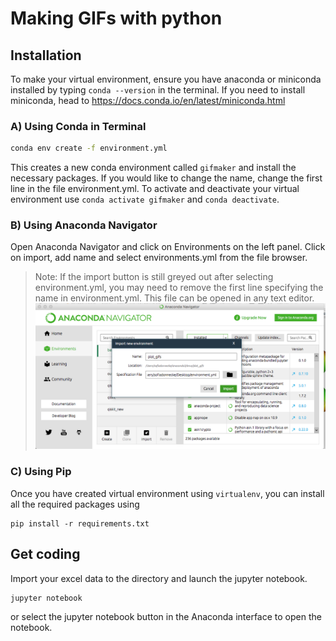 # Making GIFs with python

## Installation
To make your virtual environment, ensure you have anaconda or miniconda installed by typing `conda --version` in the terminal. If you need to install miniconda, head to https://docs.conda.io/en/latest/miniconda.html

### A) Using Conda in Terminal

```bash
conda env create -f environment.yml
```
This creates a new conda environment called `gifmaker` and install the necessary packages. If you would like to change the name, change the first line in the file environment.yml.
To activate and deactivate your virtual environment use `conda activate gifmaker` and `conda deactivate`.

### B) Using Anaconda Navigator
Open Anaconda Navigator and click on Environments on the left panel.
Click on import, add name and select environments.yml from the file browser.
> Note: If the import button is still greyed out after selecting environment.yml, you may need to remove the first line specifying the name in environment.yml. This file can be opened in any text editor.
![step_4](images/step_4.png)

### C) Using Pip
Once you have created virtual environment using `virtualenv`, you can install all the required packages using
```
pip install -r requirements.txt
```

## Get coding
Import your excel data to the directory and launch the jupyter notebook.
```
jupyter notebook
```
or select the jupyter notebook button in the Anaconda interface to open the notebook. 
